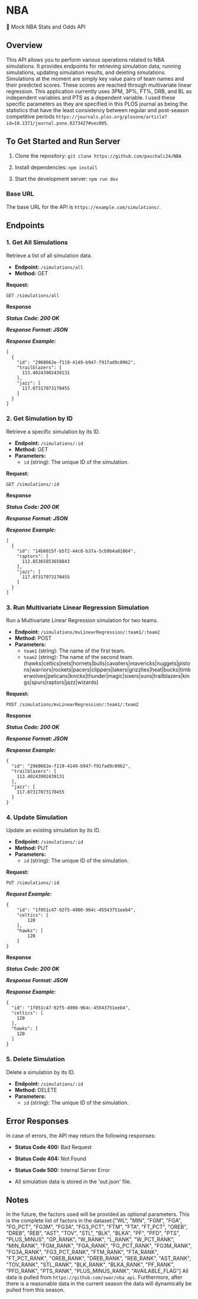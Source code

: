 # NBA
🏀 Mock NBA Stats and Odds API

## Overview

This API allows you to perform various operations related to NBA simulations. It provides endpoints for retrieving simulation data, running simulations, updating simulation results, and deleting simulations. Simulations at the moment are simply key value pairs of team names and their predicted scores. These scores are reached through multivariate linear regression. This application currently uses 3PM, 3P%, FT%, DRB, and BL as independent variables and PTS as a dependent variable. I used these specific parameters as they are specified in this PLOS journal as being the statistics that have the least consistency between regular and post-season competitive periods `https://journals.plos.org/plosone/article?id=10.1371/journal.pone.0273427#sec005`.

## To Get Started and Run Server

1. Clone the repository: `git clone https://github.com/paschalc24/NBA`

2. Install dependencies: `npm install`

3. Start the development server: `npm run dev`

### Base URL

The base URL for the API is `https://example.com/simulations/`.

## Endpoints

### 1. Get All Simulations

Retrieve a list of all simulation data.

- **Endpoint:** `/simulations/all`
- **Method:** GET

**Request:**

`GET /simulations/all`

**Response**

***Status Code: 200 OK***

***Response Format: JSON***

***Response Example:***

```
[
  {
    "id": "2960662e-f119-4149-b947-f91fad9c0962",
    "trailblazers": [
      113.40243902439131
    ],
    "jazz": [
      117.07317073170455
    ]
  }
]
```

### 2. Get Simulation by ID

Retrieve a specific simulation by its ID.

- **Endpoint:** `/simulations/:id`
- **Method:** GET
- **Parameters:**
  - `id` (string): The unique ID of the simulation.

**Request:**

`GET /simulations/:id`

**Response**

***Status Code: 200 OK***

***Response Format: JSON***

***Response Example:***

```
[
  {
    "id": "14b6015f-b5f2-44c8-b37a-5cb9b4a81064",
    "raptors": [
      112.85365853658843
    ],
    "jazz": [
      117.07317073170455
    ]
  }
]
```

### 3. Run Multivariate Linear Regression Simulation

Run a Multivariate Linear Regression simulation for two teams.

- **Endpoint:** `/simulations/mvLinearRegression/:team1/:team2`
- **Method:** POST
- **Parameters:**
  - `team1` (string): The name of the first team.
  - `team2` (string): The name of the second team.
  (hawks|celtics|nets|hornets|bulls|cavaliers|mavericks|nuggets|pistons|warriors|rockets|pacers|clippers|lakers|grizzlies|heat|bucks|timberwolves|pelicans|knicks|thunder|magic|sixers|suns|trailblazers|kings|spurs|raptors|jazz|wizards)

**Request:**

`POST /simulations/mvLinearRegression/:team1/:team2`

**Response**

***Status Code: 200 OK***

***Response Format: JSON***

***Response Example:***

```
{
  "id": "2960662e-f119-4149-b947-f91fad9c0962",
  "trailblazers": [
    113.40243902439131
  ],
  "jazz": [
    117.07317073170455
  ]
}
```

### 4. Update Simulation

Update an existing simulation by its ID.

- **Endpoint:** `/simulations/:id`
- **Method:** PUT
- **Parameters:**
  - `id` (string): The unique ID of the simulation.

**Request:**

`PUT /simulations/:id`

***Request Example:***

```
{
    "id": "1f051c47-92f5-4900-964c-45543751eeb4",
    "celtics": [
        120
    ],
    "hawks": [
        120
    ]
}
```

**Response**

***Status Code: 200 OK***

***Response Format: JSON***

***Response Example:***

```
{
  "id": "1f051c47-92f5-4900-964c-45543751eeb4",
  "celtics": [
    120
  ],
  "hawks": [
    120
  ]
}
```

### 5. Delete Simulation

Delete a simulation by its ID.

- **Endpoint:** `/simulations/:id`
- **Method:** DELETE
- **Parameters:**
  - `id` (string): The unique ID of the simulation.

## Error Responses

In case of errors, the API may return the following responses:

- **Status Code 400:** Bad Request
- **Status Code 404:** Not Found
- **Status Code 500:** Internal Server Error

- All simulation data is stored in the 'out.json' file.

## Notes

In the future, the factors used will be provided as optional parameters. This is the complete list of factors in the dataset:["WL", "MIN", "FGM", "FGA", "FG_PCT", "FG3M", "FG3A", "FG3_PCT", "FTM", "FTA", "FT_PCT", "OREB", "DREB", "REB", "AST", "TOV", "STL", "BLK", "BLKA", "PF", "PFD", "PTS", "PLUS_MINUS", "GP_RANK", "W_RANK", "L_RANK", "W_PCT_RANK", "MIN_RANK", "FGM_RANK", "FGA_RANK", "FG_PCT_RANK", "FG3M_RANK", "FG3A_RANK", "FG3_PCT_RANK", "FTM_RANK", "FTA_RANK", "FT_PCT_RANK", "OREB_RANK", "DREB_RANK", "REB_RANK", "AST_RANK", "TOV_RANK", "STL_RANK", "BLK_RANK", "BLKA_RANK", "PF_RANK", "PFD_RANK", "PTS_RANK", "PLUS_MINUS_RANK", "AVAILABLE_FLAG"] All data is pulled from `https://github.com/swar/nba_api`. Furthermore, after there is a reasonable data in the current season the data will dynamically be pulled from this season.


